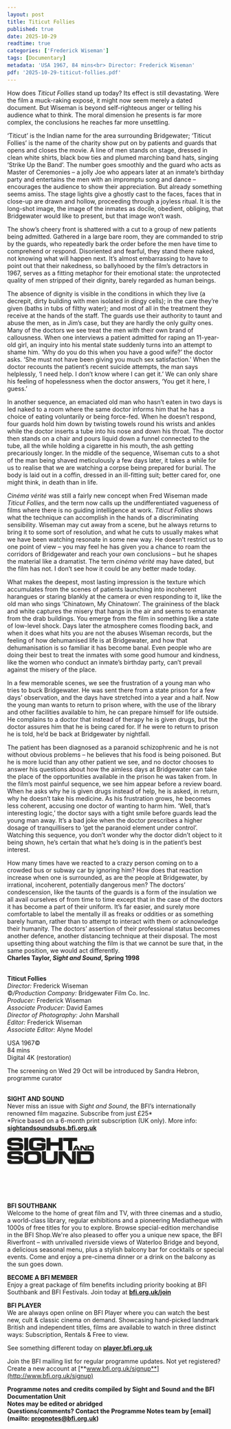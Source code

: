 ```yaml
---
layout: post
title: Titicut Follies
published: true
date: 2025-10-29
readtime: true
categories: ['Frederick Wiseman']
tags: [Documentary]
metadata: 'USA 1967, 84 mins<br> Director: Frederick Wiseman'
pdf: '2025-10-29-titicut-follies.pdf'
---
```


How does _Titicut Follies_ stand up today? Its effect is still devastating. Were the film a muck-raking exposé, it might now seem merely a dated document. But Wiseman is beyond self-righteous anger or telling his audience what to think. The moral dimension he presents is far more complex, the conclusions he reaches far more unsettling.

‘Titicut’ is the Indian name for the area surrounding Bridgewater; ‘Titicut Follies’ is the name of the charity show put on by patients and guards that opens and closes the movie. A line of men stands on stage, dressed in clean white shirts, black bow ties and plumed marching band hats, singing ‘Strike Up the Band’. The number goes smoothly and the guard who acts as Master of Ceremonies – a jolly Joe who appears later at an inmate’s birthday party and entertains the men with an impromptu song and dance – encourages the audience to show their appreciation. But already something seems amiss. The stage lights give a ghostly cast to the faces, faces that in close-up are drawn and hollow, proceeding through a joyless ritual. It is the long-shot image, the image of the inmates as docile, obedient, obliging, that Bridgewater would like to present, but that image won’t wash.

The show’s cheery front is shattered with a cut to a group of new patients being admitted. Gathered in a large bare room, they are commanded to strip by the guards, who repeatedly bark the order before the men have time to comprehend or respond. Disoriented and fearful, they stand there naked, not knowing what will happen next. It’s almost embarrassing to have to point out that their nakedness, so ballyhooed by the film’s detractors in 1967, serves as a fitting metaphor for their emotional state: the unprotected quality of men stripped of their dignity, barely regarded as human beings.

The absence of dignity is visible in the conditions in which they live (a decrepit, dirty building with men isolated in dingy cells); in the care they’re given (baths in tubs of filthy water); and most of all in the treatment they receive at the hands of the staff. The guards use their authority to taunt and abuse the men, as in Jim’s case, but they are hardly the only guilty ones. Many of the doctors we see treat the men with their own brand of callousness. When one interviews a patient admitted for raping an 11-year-old girl, an inquiry into his mental state suddenly turns into an attempt to shame him. ‘Why do you do this when you have a good wife?’ the doctor asks. ‘She must not have been giving you much sex satisfaction.’ When the doctor recounts the patient’s recent suicide attempts, the man says helplessly, ‘I need help. I don’t know where I can get it.’ We can only share his feeling of hopelessness when the doctor answers, ‘You get it here, I guess.’

In another sequence, an emaciated old man who hasn’t eaten in two days is led naked to a room where the same doctor informs him that he has a choice of eating voluntarily or being force-fed. When he doesn’t respond, four guards hold him down by twisting towels round his wrists and ankles while the doctor inserts a tube into his nose and down his throat. The doctor then stands on a chair and pours liquid down a funnel connected to the tube, all the while holding a cigarette in his mouth, the ash getting precariously longer. In the middle of the sequence, Wiseman cuts to a shot of the man being shaved meticulously a few days later, it takes a while for us to realise that we are watching a corpse being prepared for burial. The body is laid out in a coffin, dressed in an ill-fitting suit; better cared for, one might think, in death than in life.

_Cinéma vérité_ was still a fairly new concept when Fred Wiseman made _Titicut Follies_, and the term now calls up the undifferentiated vagueness of films where there is no guiding intelligence at work. _Titicut Follies_ shows what the technique can accomplish in the hands of a discriminating sensibility. Wiseman may cut away from a scene, but he always returns to bring it to some sort of resolution, and what he cuts to usually makes what we have been watching resonate in some new way. He doesn’t restrict us to one point of view – you may feel he has given you a chance to roam the corridors of Bridgewater and reach your own conclusions – but he shapes the material like a dramatist. The term _cinéma vérité_ may have dated, but the film has not. I don’t see how it could be any better made today.

What makes the deepest, most lasting impression is the texture which accumulates from the scenes of patients launching into incoherent harangues or staring blankly at the camera or even responding to it, like the old man who sings ‘Chinatown, My Chinatown’. The graininess of the black and white captures the misery that hangs in the air and seems to emanate from the drab buildings. You emerge from the film in something like a state of low-level shock. Days later the atmosphere comes flooding back, and when it does what hits you are not the abuses Wiseman records, but the feeling of how dehumanised life is at Bridgewater, and how that dehumanisation is so familiar it has become banal. Even people who are doing their best to treat the inmates with some good humour and kindness, like the women who conduct an inmate’s birthday party, can’t prevail against the misery of the place.

In a few memorable scenes, we see the frustration of a young man who tries to buck Bridgewater. He was sent there from a state prison for a few days’ observation, and the days have stretched into a year and a half. Now the young man wants to return to prison where, with the use of the library and other facilities available to him, he can prepare himself for life outside. He complains to a doctor that instead of therapy he is given drugs, but the doctor assures him that he is being cared for. If he were to return to prison he is told, he’d be back at Bridgewater by nightfall.

The patient has been diagnosed as a paranoid schizophrenic and he is not without obvious problems – he believes that his food is being poisoned. But he is more lucid than any other patient we see, and no doctor chooses to answer his questions about how the aimless days at Bridgewater can take the place of the opportunities available in the prison he was taken from. In the film’s most painful sequence, we see him appear before a review board. When he asks why he is given drugs instead of help, he is asked, in return, why he doesn’t take his medicine. As his frustration grows, he becomes less coherent, accusing one doctor of wanting to harm him. ‘Well, that’s interesting logic,’ the doctor says with a tight smile before guards lead the young man away. It’s a bad joke when the doctor prescribes a higher dosage of tranquillisers to ‘get the paranoid element under control’. Watching this sequence, you don’t wonder why the doctor didn’t object to it being shown, he’s certain that what he’s doing is in the patient’s best interest.

How many times have we reacted to a crazy person coming on to a crowded bus or subway car by ignoring him? How does that reaction increase when one is surrounded, as are the people at Bridgewater, by irrational, incoherent, potentially dangerous men? The doctors’ condescension, like the taunts of the guards is a form of the insulation we all avail ourselves of from time to time except that in the case of the doctors it has become a part of their uniform. It’s far easier, and surely more comfortable to label the mentally ill as freaks or oddities or as something barely human, rather than to attempt to interact with them or acknowledge their humanity. The doctors’ assertion of their professional status becomes another defence, another distancing technique at their disposal. The most upsetting thing about watching the film is that we cannot be sure that, in the same position, we would act differently.  
**Charles Taylor, _Sight and Sound_, Spring 1998**
<br><br>

**Titicut Follies**  
_Director:_ Frederick Wiseman  
©_/Production Company:_ Bridgewater Film Co. Inc.  
_Producer:_ Frederick Wiseman  
_Associate Producer:_ David Eames  
_Director of Photography:_ John Marshall  
_Editor:_ Frederick Wiseman  
_Associate Editor:_ Alyne Model  

USA 1967©  
84 mins  
Digital 4K (restoration)

The screening on Wed 29 Oct will be introduced by Sandra Hebron, programme curator
<br><br>

**SIGHT AND SOUND**<br>
Never miss an issue with _Sight and Sound_, the BFI’s internationally renowned film magazine. Subscribe from just £25*<br>
*Price based on a 6-month print subscription (UK only). More info: [**sightandsoundsubs.bfi.org.uk**](https://sightandsoundsubs.bfi.org.uk/subscribe)

<img style="float: left;" src="/img/sight-and-sound.jpg" width="40%" height="40%"><br><br><br><br><br><br><br><br>

**BFI SOUTHBANK**  
Welcome to the home of great film and TV, with three cinemas and a studio, a world-class library, regular exhibitions and a pioneering Mediatheque with 1000s of free titles for you to explore. Browse special-edition merchandise in the BFI Shop.We&#39;re also pleased to offer you a unique new space, the BFI Riverfront – with unrivalled riverside views of Waterloo Bridge and beyond, a delicious seasonal menu, plus a stylish balcony bar for cocktails or special events. Come and enjoy a pre-cinema dinner or a drink on the balcony as the sun goes down.  

**BECOME A BFI MEMBER**  
Enjoy a great package of film benefits including priority booking at BFI Southbank and BFI Festivals. Join today at [**bfi.org.uk/join**](http://www.bfi.org.uk/join)  

**BFI PLAYER**  
 We are always open online on BFI Player where you can watch the best new, cult &amp; classic cinema on demand. Showcasing hand-picked landmark British and independent titles, films are available to watch in three distinct ways: Subscription, Rentals &amp; Free to view.  

See something different today on [**player.bfi.org.uk**](https://player.bfi.org.uk)  

Join the BFI mailing list for regular programme updates. Not yet registered? Create a new account at [**www.bfi.org.uk/signup**](http://www.bfi.org.uk/signup)

**Programme notes and credits compiled by Sight and Sound and the BFI Documentation Unit  
Notes may be edited or abridged  
Questions/comments? Contact the Programme Notes team by [email](mailto: prognotes@bfi.org.uk)**

<!--stackedit_data:
eyJoaXN0b3J5IjpbMTM1MTY0MDcxOV19
-->
